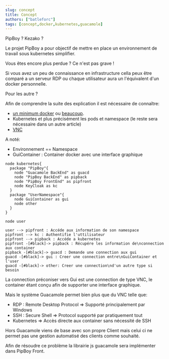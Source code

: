 ```yaml
---
slug: concept
title: Concept
authors: ["batleforc"]
tags: [concept,docker,kubernetes,guacamole]
---
```


PipBoy ? Kezako ?

Le projet PipBoy a pour objectif de mettre en place un environnement de travail sous kubernetes simplifier.

Vous êtes encore plus perdue ? Ce n'est pas grave !

Si vous avez un peu de connaissance en infrastructure cella peux être comparé a un serveur RDP ou chaque utilisateur aura un l'équivalent d'un docker personnelle.

Pour les autre ?

<!--truncate-->

Afin de comprendre la suite des explication il est nécessaire de connaître:

- [un minimum docker](https://www.youtube.com/watch?v=caXHwYC3tq8) ou [beaucoup](https://www.youtube.com/watch?v=3c-iBn73dDE).
- Kubernetes et plus précisément les pods et namespace (le reste sera nécessaire dans un autre article)
- [VNC](https://fr.wikipedia.org/wiki/Virtual_Network_Computing)

A noté:

- Environnement == Namespace
- GuiContainer : Container docker avec une interface graphique

```plantuml V1
node kubernetes{
  package "PipBoy"{
    node "Guacamole BackEnd" as guacd
    node "PipBoy BackEnd" as pipback
    node "PipBoy FrontEnd" as pipfront
    node KeyCloak as kc
  }
  package "UserNamespace"{
    node GuiContainer as gui
    node other
  }
}

node user

user --> pipfront : Accéde aux information de son namespace
pipfront --> kc : Authentifie l'uttilisateur
pipfront --> pipback : Accéde a kubernetes
pipfront -[#black]-> pipback : Récupére les information de\nconnection aux container
pipback -[#black]-> guacd : Demande une connection aux gui
guacd -[#black]-> gui : Creer une connection entre\nGuiContainer et l'user
guacd -[#black]-> other: Creer une connection\nd'un autre type si besoin
```

La connection préconiser vers Gui est une connection de type VNC, le container étant conçu afin de supporter une interface graphique.

Mais le système Guacamole permet bien plus que du VNC telle que:

- RDP : Remote Desktop Protocol => Supporté principalement par Windows
- SSH : Secure Shell => Protocol supporté par pratiquement tout
- Kubernetes => Accès directe aux container sans nécessité de SSH

Hors Guacamole viens de base avec son propre Client mais celui ci ne permet pas une gestion automatisé des clients comme souhaité.

Afin de résoudre ce problème la librairie js guacamole sera implémenter dans PipBoy Front.